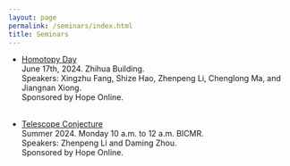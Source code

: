 ```yaml
---
layout: page
permalink: /seminars/index.html
title: Seminars
---
```


- [Homotopy Day](https://zhenpeng-li.github.io/mypaper/syllabus_homotopyday.pdf)<br>
June 17th, 2024. Zhihua Building.<br>
Speakers: Xingzhu Fang, Shize Hao, Zhenpeng Li, Chenglong Ma, and Jiangnan Xiong.<br>
Sponsored by Hope Online.<br> 

- [Telescope Conjecture](https://zhenpeng-li.github.io/mypaper/syllabus_telescope.pdf)<br>
Summer 2024. Monday 10 a.m. to 12 a.m. BICMR.<br>
Speakers: Zhenpeng Li and Daming Zhou.<br>
Sponsored by Hope Online.<br>
